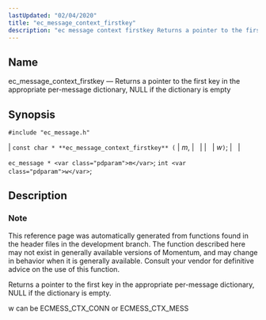```yaml
---
lastUpdated: "02/04/2020"
title: "ec_message_context_firstkey"
description: "ec message context firstkey Returns a pointer to the first key in the appropriate per message dictionary NULL if the dictionary is empty const char ec message context firstkey m w ec message m int w This reference page was automatically generated from functions found in the header files in..."
---
```


<a name="apis.ec_message_context_firstkey"></a> 
## Name

ec_message_context_firstkey — Returns a pointer to the first key in the appropriate per-message dictionary, NULL if the dictionary is empty

## Synopsis

`#include "ec_message.h"`

| `const char * **ec_message_context_firstkey** (` | <var class="pdparam">m</var>, |   |
|   | <var class="pdparam">w</var>`)`; |   |

`ec_message * <var class="pdparam">m</var>`;
`int <var class="pdparam">w</var>`;<a name="idp55444384"></a> 
## Description

### Note

This reference page was automatically generated from functions found in the header files in the development branch. The function described here may not exist in generally available versions of Momentum, and may change in behavior when it is generally available. Consult your vendor for definitive advice on the use of this function.

Returns a pointer to the first key in the appropriate per-message dictionary, NULL if the dictionary is empty.

w can be ECMESS_CTX_CONN or ECMESS_CTX_MESS
